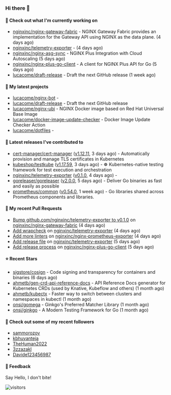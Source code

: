 ### Hi there 👋

#### 👷 Check out what I'm currently working on

- [nginxinc/nginx-gateway-fabric](https://github.com/nginxinc/nginx-gateway-fabric) - NGINX Gateway Fabric provides an implementation for the Gateway API using NGINX as the data plane. (4 days ago)
- [nginxinc/telemetry-exporter](https://github.com/nginxinc/telemetry-exporter) -  (4 days ago)
- [nginxinc/nginx-asg-sync](https://github.com/nginxinc/nginx-asg-sync) - NGINX Plus Integration with Cloud Autoscaling  (5 days ago)
- [nginxinc/nginx-plus-go-client](https://github.com/nginxinc/nginx-plus-go-client) - A client for NGINX Plus API for Go (5 days ago)
- [lucacome/draft-release](https://github.com/lucacome/draft-release) - Draft the next GitHub release (1 week ago)

#### 🌱 My latest projects

- [lucacome/nginx-bot](https://github.com/lucacome/nginx-bot) - 
- [lucacome/draft-release](https://github.com/lucacome/draft-release) - Draft the next GitHub release
- [lucacome/nginx-ubi](https://github.com/lucacome/nginx-ubi) - NGINX Docker image based on Red Hat Universal Base Image
- [lucacome/docker-image-update-checker](https://github.com/lucacome/docker-image-update-checker) - Docker Image Update Checker Action
- [lucacome/dotfiles](https://github.com/lucacome/dotfiles) - 

#### 🔭 Latest releases I've contributed to

- [cert-manager/cert-manager](https://github.com/cert-manager/cert-manager) ([v1.12.11](https://github.com/cert-manager/cert-manager/releases/tag/v1.12.11), 3 days ago) - Automatically provision and manage TLS certificates in Kubernetes
- [kubeshop/testkube](https://github.com/kubeshop/testkube) ([v1.17.59](https://github.com/kubeshop/testkube/releases/tag/v1.17.59), 3 days ago) - ☸️ Kubernetes-native testing framework for test execution and orchestration
- [nginxinc/telemetry-exporter](https://github.com/nginxinc/telemetry-exporter) ([v0.1.0](https://github.com/nginxinc/telemetry-exporter/releases/tag/v0.1.0), 4 days ago) - 
- [goreleaser/goreleaser](https://github.com/goreleaser/goreleaser) ([v2.0.0](https://github.com/goreleaser/goreleaser/releases/tag/v2.0.0), 5 days ago) - Deliver Go binaries as fast and easily as possible
- [prometheus/common](https://github.com/prometheus/common) ([v0.54.0](https://github.com/prometheus/common/releases/tag/v0.54.0), 1 week ago) - Go libraries shared across Prometheus components and libraries.

#### 🔨 My recent Pull Requests

- [Bump github.com/nginxinc/telemetry-exporter to v0.1.0](https://github.com/nginxinc/nginx-gateway-fabric/pull/2108) on [nginxinc/nginx-gateway-fabric](https://github.com/nginxinc/nginx-gateway-fabric) (4 days ago)
- [Add wrapcheck](https://github.com/nginxinc/telemetry-exporter/pull/124) on [nginxinc/telemetry-exporter](https://github.com/nginxinc/telemetry-exporter) (4 days ago)
- [Add more linters](https://github.com/nginxinc/nginx-prometheus-exporter/pull/733) on [nginxinc/nginx-prometheus-exporter](https://github.com/nginxinc/nginx-prometheus-exporter) (4 days ago)
- [Add release file](https://github.com/nginxinc/telemetry-exporter/pull/123) on [nginxinc/telemetry-exporter](https://github.com/nginxinc/telemetry-exporter) (5 days ago)
- [Add release process](https://github.com/nginxinc/nginx-plus-go-client/pull/292) on [nginxinc/nginx-plus-go-client](https://github.com/nginxinc/nginx-plus-go-client) (5 days ago)

#### ⭐ Recent Stars

- [sigstore/cosign](https://github.com/sigstore/cosign) - Code signing and transparency for containers and binaries (6 days ago)
- [ahmetb/gen-crd-api-reference-docs](https://github.com/ahmetb/gen-crd-api-reference-docs) - API Reference Docs generator for Kubernetes CRDs (used by Knative, Kubeflow and others) (1 month ago)
- [ahmetb/kubectx](https://github.com/ahmetb/kubectx) - Faster way to switch between clusters and namespaces in kubectl (1 month ago)
- [onsi/gomega](https://github.com/onsi/gomega) - Ginkgo&#39;s Preferred Matcher Library (1 month ago)
- [onsi/ginkgo](https://github.com/onsi/ginkgo) - A Modern Testing Framework for Go (1 month ago)

#### 👯 Check out some of my recent followers

- [sammorozov](https://github.com/sammorozov)
- [kbhuvanteja](https://github.com/kbhuvanteja)
- [TheHuman2022](https://github.com/TheHuman2022)
- [3zzazakl](https://github.com/3zzazakl)
- [Davide123456987](https://github.com/Davide123456987)

#### 💬 Feedback

Say Hello, I don't bite!

![visitors](https://visitor-badge.laobi.icu/badge?page_id=lucacome.visitor-badge)
#
